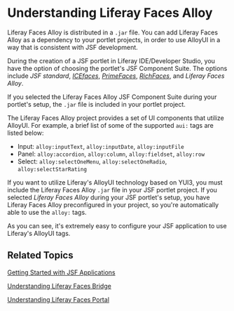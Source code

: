 # Understanding Liferay Faces Alloy

Liferay Faces Alloy is distributed in a `.jar` file. You can add Liferay Faces
Alloy as a dependency to your portlet projects, in order to use AlloyUI in a
way that is consistent with JSF development. 

During the creation of a JSF portlet in Liferay IDE/Developer Studio, you have
the option of choosing the portlet's JSF Component Suite. The options include
*JSF standard*,
[*ICEfaces*](http://www.icesoft.org/java/projects/ICEfaces/overview.jsf),
[*PrimeFaces*](http://primefaces.org/),
[*RichFaces*](http://richfaces.jboss.org/), and *Liferay Faces Alloy*.

If you selected the Liferay Faces Alloy JSF Component Suite during your
portlet's setup, the `.jar` file is included in your portlet project. 

The Liferay Faces Alloy project provides a set of UI components that utilize
AlloyUI. For example, a brief list of some of the supported `aui:` tags are
listed below: 

- Input: `alloy:inputText`, `alloy:inputDate`, `alloy:inputFile`
- Panel: `alloy:accordion`, `alloy:column`, `alloy:fieldset`, `alloy:row`
- Select: `alloy:selectOneMenu`, `alloy:selectOneRadio`, `alloy:selectStarRating`

If you want to utilize Liferay's AlloyUI technology based on YUI3, you must
include the Liferay Faces Alloy `.jar` file in your JSF portlet project. If you
selected *Liferay Faces Alloy* during your JSF portlet's setup, you have Liferay
Faces Alloy preconfigured in your project, so you're automatically able to use
the `alloy:` tags. 

As you can see, it's extremely easy to configure your JSF application to use
Liferay's AlloyUI tags. 

## Related Topics [](id=related-topics)

[Getting Started with JSF Applications](/develop/tutorials/-/knowledge_base/7-0/getting-started-with-jsf-applications)

[Understanding Liferay Faces Bridge](/develop/tutorials/-/knowledge_base/7-0/understanding-liferay-faces-bridge)

[Understanding Liferay Faces Portal](/develop/tutorials/-/knowledge_base/7-0/understanding-liferay-faces-portal)
